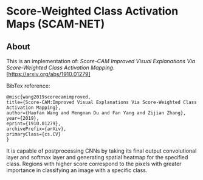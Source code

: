 # Score-Weighted Class Activation Maps (SCAM-NET)

## About
This is an implementation of: <cite data-cite="wang2019scorecamimproved">Score-CAM Improved Visual Explanations Via Score-Weighted Class Activation Mapping</cite>.
[https://arxiv.org/abs/1910.01279]

BibTex reference:

    @misc{wang2019scorecamimproved,
    title={Score-CAM:Improved Visual Explanations Via Score-Weighted Class Activation Mapping},
    author={Haofan Wang and Mengnan Du and Fan Yang and Zijian Zhang},
    year={2019},
    eprint={1910.01279},
    archivePrefix={arXiv},
    primaryClass={cs.CV}
	}

It is capable of postprocessing CNNs by taking its final output convolutional layer and softmax layer and generating spatial heatmap for the specified class.
Regions with higher score correspond to the pixels with greater importance in classifying an image with a specific class.
